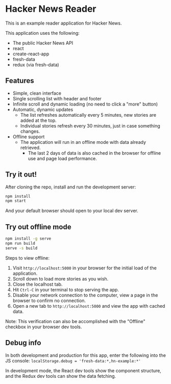 # Hacker News Reader

This is an example reader application for Hacker News.

This application uses the following:
 * The public Hacker News API
 * react
 * create-react-app
 * fresh-data
 * redux (via fresh-data)
 
## Features

 * Simple, clean interface
 * Single scrolling list with header and footer
 * Infinite scroll and dynamic loading (no need to click a "more" button)
 * Automatic, dynamic updates
   - The list refreshes automatically every 5 minutes, new stories are added at the top.
   - Individual stories refresh every 30 minutes, just in case something changes.
 * Offline support
   - The application will run in an offline mode with data already retrieved.
	 - The last 2 days of data is also cached in the browser for offline use and page load performance.

## Try it out!

After cloning the repo, install and run the development server:

```sh
npm install
npm start
```

And your default browser should open to your local dev server.

## Try out offline mode

```sh
npm install -g serve
npm run build
serve -s build
```

Steps to view offline:

1. Visit `http://localhost:5000` in your browser for the initial load of the application.
2. Scroll down to load more stories as you wish.
3. Close the localhost tab.
4. Hit `Ctrl-C` in your terminal to stop serving the app.
5. Disable your network connection to the computer, view a page in the browser to confirm no connection.
6. Open a new tab to `http://localhost:5000` and view the app with cached data.

Note: This verification can also be accomplished with the "Offline" checkbox in your browser dev tools.

## Debug info

In both development and production for this app, enter the following into the JS console:
`localStorage.debug = 'fresh-data:*,hn-example:*'`

In development mode, the React dev tools show the component structure, and the Redux dev tools can show the data fetching.
